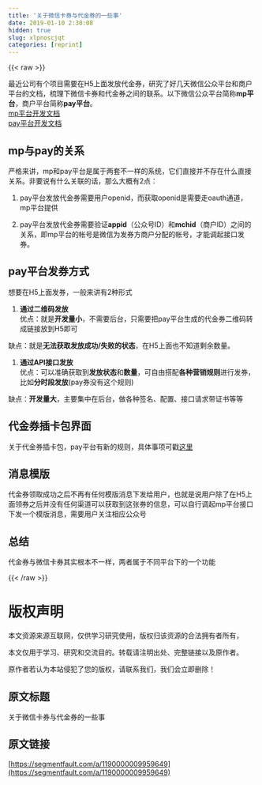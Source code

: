 ```yaml
---
title: '关于微信卡券与代金券的一些事' 
date: 2019-01-10 2:30:08
hidden: true
slug: xlpnoscjqt
categories: [reprint]
---
```


{{< raw >}}

                    
<p>最近公司有个项目需要在H5上面发放代金券，研究了好几天微信公众平台和商户平台的文档，梳理下微信卡券和代金券之间的联系。以下微信公众平台简称<strong>mp平台</strong>，商户平台简称<strong>pay平台</strong>。<br><a href="https://mp.weixin.qq.com/wiki?t=resource/res_main&amp;id=mp1421141115" rel="nofollow noreferrer" target="_blank">mp平台开发文档</a><br><a href="https://pay.weixin.qq.com/wiki/doc/api/tools/sp_coupon.php?chapter=12_1" rel="nofollow noreferrer" target="_blank">pay平台开发文档</a></p>
<h2 id="articleHeader0">mp与pay的关系</h2>
<p>严格来讲，mp和pay平台是属于两套不一样的系统，它们直接并不存在什么直接关系。非要说有什么关联的话，那么大概有2点：</p>
<ol>
<li><p>pay平台发放代金券需要用户openid，而获取openid是需要走oauth通道，mp平台提供</p></li>
<li><p>pay平台发放代金券需要验证<strong>appid</strong>（公众号ID）和<strong>mchid</strong>（商户ID）之间的关系，即mp平台的帐号是微信为发券方商户分配的帐号，才能调起接口发券。</p></li>
</ol>
<h2 id="articleHeader1">pay平台发券方式</h2>
<p>想要在H5上面发券，一般来讲有2种形式</p>
<ol><li><p><strong>通过二维码发放</strong><br>优点：就是<strong>开发量小</strong>，不需要后台，只需要把pay平台生成的代金券二维码转成链接放到H5即可</p></li></ol>
<p>缺点：就是<strong>无法获取发放成功/失败的状态</strong>，在H5上面也不知道剩余数量。</p>
<ol><li><p><strong>通过API接口发放</strong><br>优点：可以准确获取到<strong>发放状态</strong>和<strong>数量</strong>，可自由搭配<strong>各种营销规则</strong>进行发券，比如<strong>分时段发放</strong>(pay券没有这个规则)</p></li></ol>
<p>缺点：<strong>开发量大</strong>，主要集中在后台，做各种签名、配置、接口请求带证书等等</p>
<h2 id="articleHeader2">代金券插卡包界面</h2>
<p>关于代金券插卡包，pay平台有新的规则，具体事项可戳<a href="https://pay.weixin.qq.com/index.php/public/cms/content_detail?platformType=0&amp;lang=zh&amp;id=48200" rel="nofollow noreferrer" target="_blank">这里</a></p>
<h2 id="articleHeader3">消息模版</h2>
<p>代金券领取成功之后不再有任何模版消息下发给用户，也就是说用户除了在H5上面领券之后并没有任何渠道可以获取到这张券的信息，可以自行调起mp平台接口下发一个模版消息，需要用户关注相应公众号</p>
<h2 id="articleHeader4">总结</h2>
<p>代金券与微信卡券其实根本不一样，两者属于不同平台下的一个功能</p>

                
{{< /raw >}}

# 版权声明
本文资源来源互联网，仅供学习研究使用，版权归该资源的合法拥有者所有，

本文仅用于学习、研究和交流目的。转载请注明出处、完整链接以及原作者。

原作者若认为本站侵犯了您的版权，请联系我们，我们会立即删除！

## 原文标题
关于微信卡券与代金券的一些事

## 原文链接
[https://segmentfault.com/a/1190000009959649](https://segmentfault.com/a/1190000009959649)

